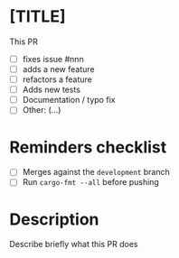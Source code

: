 # [TITLE]

This PR
 * [ ] fixes issue #nnn
 * [ ] adds a new feature
 * [ ] refactors a feature
 * [ ] Adds new tests
 * [ ] Documentation / typo fix
 * [ ] Other: (...)

# Reminders checklist
* [ ] Merges against the `development` branch
* [ ] Run `cargo-fmt --all` before pushing

# Description

Describe briefly what this PR does

